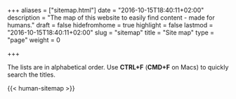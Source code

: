 +++
aliases      = ["sitemap.html"]
date         = "2016-10-15T18:40:11+02:00"
description  = "The map of this website to easily find content - made for humans."
draft        = false
hidefromhome = true
highlight    = false
lastmod      = "2016-10-15T18:40:11+02:00"
slug         = "sitemap"
title        = "Site map"
type         = "page"
weight       = 0

+++

The lists are in alphabetical order. Use **CTRL+F** (**CMD+F** on Macs) to
quickly search the titles.

{{< human-sitemap >}}
